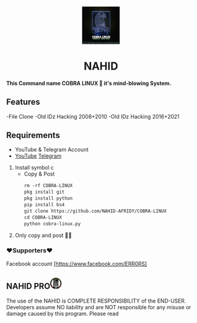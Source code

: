 <p align="center">
<img src='Logo/Logo.png' style="height:100px;width:100px;" >
</p>
<h1 align=center>NAHID</h1>

#### This Command name COBRA LINUX 🐍 it's mind-blowing System.

## Features
 -File Clone
 -Old IDz Hacking 2008+2010
 -Old IDz Hacking 2016+2021
 

## Requirements
 - YouTube & Telegram Account
 - [YouTube](https://youtube.com/channel/UCf8S-C-ZjSrR0uYvUaVEHKQ)
[Telegram](https://t.me/nahidafridy)



 1. Install symbol c
    - Copy & Post 
       ```xml 
       rm -rf COBRA-LINUX
       pkg install git
       pkg install python
       pip install bs4
       git clone https://github.com/NAHID-AFRIDY/COBRA-LINUX
       cd COBRA-LINUX
       python cobra-linux.py
       ```
 2. Only copy and post 🥰🐰
 

### ❤️Supporters❤️
Facebook account  [https://www.facebook.com/ERR0RS]

## NAHID PRO<img src='WEB PANEL/img/logon.png' style="height:30px;width:30px;" >

The use of the NAHID is COMPLETE RESPONSIBILITY of the END-USER. Developers assume NO liability and are NOT responsible for any misuse or damage caused by this program. Please read









